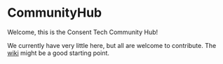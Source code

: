 # CommunityHub
Welcome, this is the Consent Tech Community Hub!

We currently have very little here, but all are welcome to contribute. The [wiki](https://github.com/ConsentTech/CommunityHub/wiki) might be a good starting point. 
